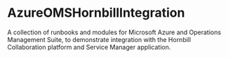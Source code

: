 # AzureOMSHornbillIntegration
A collection of runbooks and modules for Microsoft Azure and Operations Management Suite, to demonstrate integration with the Hornbill Collaboration platform and Service Manager application.

